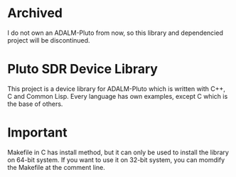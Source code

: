# Archived

I do not own an ADALM-Pluto from now, so this library and dependencied project will be discontinued.  

# Pluto SDR Device Library

This project is a device library for ADALM-Pluto which is written with C++, C and Common Lisp. Every language has own examples, except C which is the base of others.  

# Important

Makefile in C has install method, but it can only be used to install the library on 64-bit system. If you want to use it on 32-bit system, you can momdify the Makefile at the comment line.  
